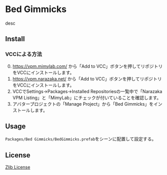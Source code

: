 # Bed Gimmicks

desc

## Install

### VCCによる方法

0. https://vpm.mimylab.com/  から「Add to VCC」ボタンを押してリポジトリをVCCにインストールします。
1. https://vpm.narazaka.net/ から「Add to VCC」ボタンを押してリポジトリをVCCにインストールします。
2. VCCでSettings→Packages→Installed Repositoriesの一覧中で「Narazaka VPM Listing」と「MimyLab」にチェックが付いていることを確認します。
3. アバタープロジェクトの「Manage Project」から「Bed Gimmicks」をインストールします。

## Usage

`Packages/Bed Gimmicks/BedGimmicks.prefab`をシーンに配置して設定する。

## License

[Zlib License](LICENSE.txt)
